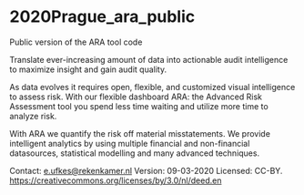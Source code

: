 # 2020Prague_ara_public
Public version of the ARA tool code

Translate ever-increasing amount of data into actionable audit intelligence to maximize insight and gain audit quality.

As data evolves it requires open, flexible, and customized visual intelligence to assess risk. With our flexible dashboard ARA: the Advanced Risk Assessment tool you spend less time waiting and utilize more time to analyze risk.

With ARA we quantify the risk off material misstatements. We provide intelligent analytics by using multiple financial and non-financial datasources, statistical modelling and many advanced techniques.

Contact: e.ufkes@rekenkamer.nl
Version: 09-03-2020
Licensed: CC-BY. 
https://creativecommons.org/licenses/by/3.0/nl/deed.en